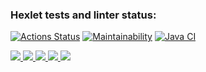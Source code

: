 ### Hexlet tests and linter status:
[![Actions Status](https://github.com/NickKisel/java-project-lvl1/workflows/hexlet-check/badge.svg)](https://github.com/NickKisel/java-project-lvl1/actions)
[![Maintainability](https://api.codeclimate.com/v1/badges/bf8a73f7c16a996879c7/maintainability)](https://codeclimate.com/github/NickKisel/java-project-lvl1/maintainability)
[![Java CI](https://github.com/NickKisel/java-project-lvl1/actions/workflows/Java-CI.yml/badge.svg)](https://github.com/NickKisel/java-project-lvl1/actions/workflows/Java-CI.yml/badge.svg)

<a href="https://asciinema.org/a/OTZrSEViZ0A9dm27j6s4W9xBl" target="_blank">
<img src="https://asciinema.org/a/OTZrSEViZ0A9dm27j6s4W9xBl.svg" />
</a>
<a href="https://asciinema.org/a/SWFXRRk57TfCyOwR5MKsLvBpz" target="_blank">
<img src="https://asciinema.org/a/SWFXRRk57TfCyOwR5MKsLvBpz.svg" />
</a>
<a href="https://asciinema.org/a/DtsDQv6ccDYhHzjS7Mog5ZP6c" target="_blank">
<img src="https://asciinema.org/a/DtsDQv6ccDYhHzjS7Mog5ZP6c.svg" />
</a>
<a href="https://asciinema.org/a/7lDHme0qc5VXJuQQx9YTFS9ZP" target="_blank">
<img src="https://asciinema.org/a/7lDHme0qc5VXJuQQx9YTFS9ZP.svg" />
</a>
<a href="https://asciinema.org/a/iIQx4Bm6cWwKT9ca1OsQ4SbEW" target="_blank">
<img src="https://asciinema.org/a/iIQx4Bm6cWwKT9ca1OsQ4SbEW.svg" />
</a>
